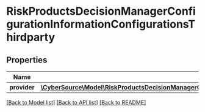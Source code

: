 # RiskProductsDecisionManagerConfigurationInformationConfigurationsThirdparty

## Properties
Name | Type | Description | Notes
------------ | ------------- | ------------- | -------------
**provider** | [**\CyberSource\Model\RiskProductsDecisionManagerConfigurationInformationConfigurationsThirdpartyProvider**](RiskProductsDecisionManagerConfigurationInformationConfigurationsThirdpartyProvider.md) |  | [optional] 

[[Back to Model list]](../README.md#documentation-for-models) [[Back to API list]](../README.md#documentation-for-api-endpoints) [[Back to README]](../README.md)



